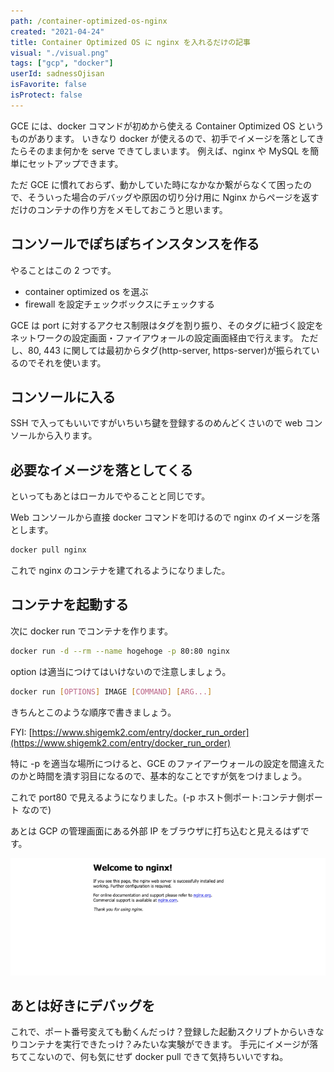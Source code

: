 ```yaml
---
path: /container-optimized-os-nginx
created: "2021-04-24"
title: Container Optimized OS に nginx を入れるだけの記事
visual: "./visual.png"
tags: ["gcp", "docker"]
userId: sadnessOjisan
isFavorite: false
isProtect: false
---
```


GCE には、docker コマンドが初めから使える Container Optimized OS というものがあります。
いきなり docker が使えるので、初手でイメージを落としてきたらそのまま何かを serve できてしまいます。
例えば、nginx や MySQL を簡単にセットアップできます。

ただ GCE に慣れておらず、動かしていた時になかなか繋がらなくて困ったので、そういった場合のデバッグや原因の切り分け用に Nginx からページを返すだけのコンテナの作り方をメモしておこうと思います。

## コンソールでぽちぽちインスタンスを作る

やることはこの 2 つです。

- container optimized os を選ぶ
- firewall を設定チェックボックスにチェックする

GCE は port に対するアクセス制限はタグを割り振り、そのタグに紐づく設定をネットワークの設定画面・ファイアウォールの設定画面経由で行えます。
ただし、80, 443 に関しては最初からタグ(http-server, https-server)が振られているのでそれを使います。

## コンソールに入る

SSH で入ってもいいですがいちいち鍵を登録するのめんどくさいので web コンソールから入ります。

## 必要なイメージを落としてくる

といってもあとはローカルでやることと同じです。

Web コンソールから直接 docker コマンドを叩けるので nginx のイメージを落とします。

```sh
docker pull nginx
```

これで nginx のコンテナを建てれるようになりました。

## コンテナを起動する

次に docker run でコンテナを作ります。

```sh
docker run -d --rm --name hogehoge -p 80:80 nginx
```

option は適当につけてはいけないので注意しましょう。

```sh
docker run [OPTIONS] IMAGE [COMMAND] [ARG...]
```

きちんとこのような順序で書きましょう。

FYI: [https://www.shigemk2.com/entry/docker_run_order](https://www.shigemk2.com/entry/docker_run_order)

特に -p を適当な場所につけると、GCE のファイアーウォールの設定を間違えたのかと時間を潰す羽目になるので、基本的なことですが気をつけましょう。

これで port80 で見えるようになりました。(-p ホスト側ポート:コンテナ側ポート なので)

あとは GCP の管理画面にある外部 IP をブラウザに打ち込むと見えるはずです。

![nginxのトップ](./nginx.png)

## あとは好きにデバッグを

これで、ポート番号変えても動くんだっけ？登録した起動スクリプトからいきなりコンテナを実行できたっけ？みたいな実験ができます。
手元にイメージが落ちてこないので、何も気にせず docker pull できて気持ちいいですね。
